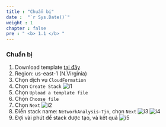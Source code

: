 ```yaml
---
title : "Chuẩn bị"
date :  "`r Sys.Date()`" 
weight : 1 
chapter : false
pre : " <b> 1.1 </b> "
---
```

### Chuẩn bị
1. Download template [tại đây](https://static.us-east-1.prod.workshops.aws/public/7a4ef989-8b56-4ccd-b5cb-87d4152b80b0/static/Network-Analysis-workshop.yml)
2. Region: us-east-1 (N.Virginia)
3. Chọn dịch vụ `CloudFormation`
4. Chọn `Create Stack`
![i1](/images/1/I1.png)
5. Chọn `Upload a template file`
6. Chọn `Choose file`
7. Chọn `Next`
![i2](/images/1/I2.png)
8. Điền stack name: `NetworkAnalysis-Tin`, chọn `Next`
![i3](/images/1/I3.png)
![i4](/images/1/I4.png)
9. Đợi vài phút để stack được tạo, và kết quả
![i5](/images/1/I5.png)
